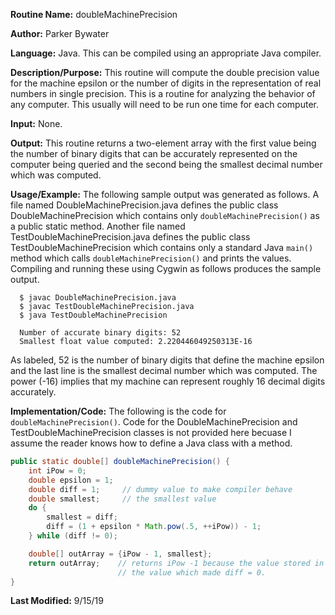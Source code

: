 **Routine Name:**    doubleMachinePrecision

**Author:** Parker Bywater

**Language:** Java. This can be compiled using an appropriate Java compiler. 

**Description/Purpose:** This routine will compute the double precision value for the machine epsilon or the number of digits
in the representation of real numbers in single precision. This is a routine for analyzing the behavior of any computer. This
usually will need to be run one time for each computer.

**Input:** None.

**Output:** This routine returns a two-element array with the first value being the number of binary digits that can be accurately 
represented on the computer being queried and the second being the smallest decimal number which was computed. 

**Usage/Example:**
The following sample output was generated as follows. A file named DoubleMachinePrecision.java defines the public class DoubleMachinePrecision which contains only `doubleMachinePrecision()` as a public static method. Another file named TestDoubleMachinePrecision.java defines the public class TestDoubleMachinePrecision which contains only a standard Java `main()` method which calls `doubleMachinePrecision()` and prints the values. Compiling and running these using Cygwin as follows produces the sample output. 

      $ javac DoubleMachinePrecision.java
      $ javac TestDoubleMachinePrecision.java
      $ java TestDoubleMachinePrecision
 
      Number of accurate binary digits: 52
      Smallest float value computed: 2.220446049250313E-16

As labeled, 52 is the number of binary digits that define the machine epsilon and the last line is the smallest decimal number 
which was computed. The power (-16) implies that my machine can represent roughly 16 decimal digits accurately.

**Implementation/Code:** The following is the code for `doubleMachinePrecision()`. Code for the DoubleMachinePrecision and TestDoubleMachinePrecision classes is not provided here becuase I assume the reader knows how to define a Java class with a method. 
   
```java 
public static double[] doubleMachinePrecision() {
    int iPow = 0;
    double epsilon = 1;
    double diff = 1;     // dummy value to make compiler behave
    double smallest;     // the smallest value
    do {
        smallest = diff;
        diff = (1 + epsilon * Math.pow(.5, ++iPow)) - 1;
    } while (diff != 0);

    double[] outArray = {iPow - 1, smallest};
    return outArray;    // returns iPow -1 because the value stored in iPow when the loop terminates was
                        // the value which made diff = 0.
}
```

**Last Modified:** 9/15/19
